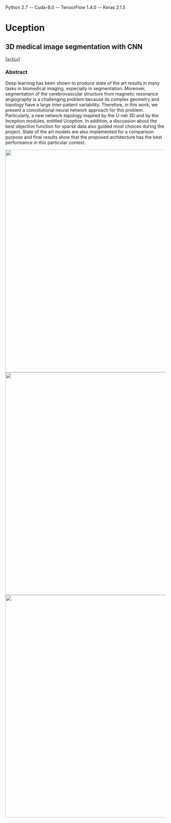 Python 2.7 -- Cuda-8.0 -- TensorFlow 1.4.0 -- Keras 2.1.5

# Uception
## 3D medical image segmentation with CNN
[[`arXiv`](https://arxiv.org/abs/1812.01752)]

### Abstract

Deep learning has been shown to produce state of the art results in many tasks in biomedical imaging, especially in segmentation. Moreover, segmentation of the cerebrovascular structure from magnetic resonance angiography is a challenging problem because its complex geometry and topology have a large inter-patient variability. Therefore, in this work, we present a convolutional neural network approach for this problem. Particularly, a new network topology inspired by the U-net 3D and by the Inception modules, entitled Uception. In addition, a discussion about the best objective function for sparse data also guided most choices during the project. State of the art models are also implemented for a comparison purpose and final results show that the proposed architecture has the best performance in this particular context.
<div align="left">
  <img src="https://drive.google.com/file/d/1-DdA57MAN4xHGQz-8Q_gEdFJIcb997x9" width="700px" />
</div>
<div align="right">
  <img src="https://drive.google.com/file/d/1dWlJDlavq7Syb8LowOttDJjXk_7epCfg" width="700px" />
</div>
<div align="center">
  <img src="https://drive.google.com/open?id=1-DdA57MAN4xHGQz-8Q_gEdFJIcb997x9" width="700px" />
</div>


